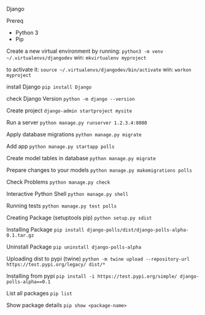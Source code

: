 Django

Prereq
- Python 3
- Pip

Create a new virtual environment by running:
    `python3 -m venv ~/.virtualenvs/djangodev`
    win: `mkvirtualenv myproject`

to activate it:
    `source ~/.virtualenvs/djangodev/bin/activate`
    win: `workon myproject`

install Django
    `pip install Django`

check Django Version
    `python -m django --version`

Create project
    `django-admin startproject mysite`

Run a server
    `python manage.py runserver 1.2.3.4:8080`

Apply database migrations
    `python manage.py migrate`

Add app
    `python manage.py startapp polls`

Create model tables in database
    `python manage.py migrate`

Prepare changes to your models
    `python manage.py makemigrations polls`

Check Problems
    `python manage.py check`

Interactive Python Shell
    `python manage.py shell`

Running tests
    `python manage.py test polls`

Creating Package (setuptools pip)
    `python setup.py sdist`

Installing Package
    `pip install django-polls/dist/django-polls-alpha-0.1.tar.gz`

Uninstall Package
    `pip uninstall django-polls-alpha`

Uploading dist to pypi (twine)
    `python -m twine upload --repository-url https://test.pypi.org/legacy/ dist/*`

Installing from pypi
    `pip install -i https://test.pypi.org/simple/ django-polls-alpha==0.1`

List all packages
    `pip list`

Show package details
    `pip show <package-name>`
